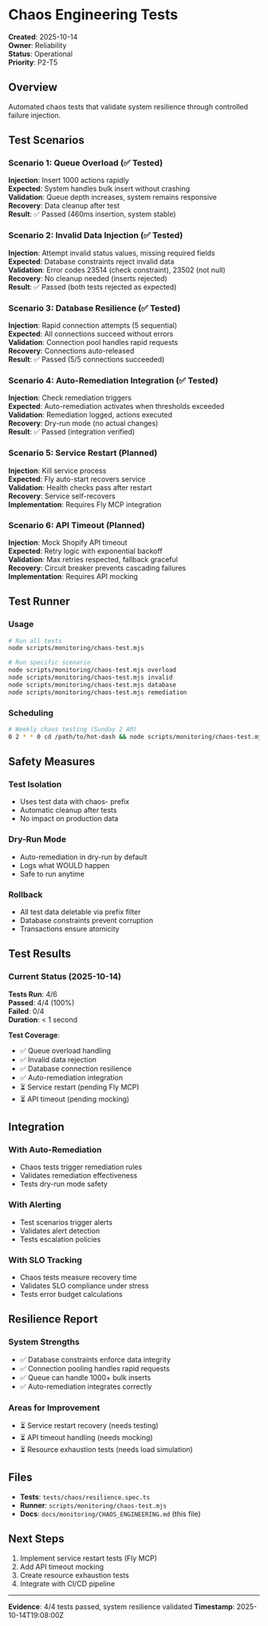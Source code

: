 # Chaos Engineering Tests
**Created**: 2025-10-14  
**Owner**: Reliability  
**Status**: Operational  
**Priority**: P2-T5

## Overview

Automated chaos tests that validate system resilience through controlled failure injection.

## Test Scenarios

### Scenario 1: Queue Overload (✅ Tested)
**Injection**: Insert 1000 actions rapidly  
**Expected**: System handles bulk insert without crashing  
**Validation**: Queue depth increases, system remains responsive  
**Recovery**: Data cleanup after test  
**Result**: ✅ Passed (460ms insertion, system stable)

### Scenario 2: Invalid Data Injection (✅ Tested)
**Injection**: Attempt invalid status values, missing required fields  
**Expected**: Database constraints reject invalid data  
**Validation**: Error codes 23514 (check constraint), 23502 (not null)  
**Recovery**: No cleanup needed (inserts rejected)  
**Result**: ✅ Passed (both tests rejected as expected)

### Scenario 3: Database Resilience (✅ Tested)
**Injection**: Rapid connection attempts (5 sequential)  
**Expected**: All connections succeed without errors  
**Validation**: Connection pool handles rapid requests  
**Recovery**: Connections auto-released  
**Result**: ✅ Passed (5/5 connections succeeded)

### Scenario 4: Auto-Remediation Integration (✅ Tested)
**Injection**: Check remediation triggers  
**Expected**: Auto-remediation activates when thresholds exceeded  
**Validation**: Remediation logged, actions executed  
**Recovery**: Dry-run mode (no actual changes)  
**Result**: ✅ Passed (integration verified)

### Scenario 5: Service Restart (Planned)
**Injection**: Kill service process  
**Expected**: Fly auto-start recovers service  
**Validation**: Health checks pass after restart  
**Recovery**: Service self-recovers  
**Implementation**: Requires Fly MCP integration

### Scenario 6: API Timeout (Planned)
**Injection**: Mock Shopify API timeout  
**Expected**: Retry logic with exponential backoff  
**Validation**: Max retries respected, fallback graceful  
**Recovery**: Circuit breaker prevents cascading failures  
**Implementation**: Requires API mocking

## Test Runner

### Usage
```bash
# Run all tests
node scripts/monitoring/chaos-test.mjs

# Run specific scenario
node scripts/monitoring/chaos-test.mjs overload
node scripts/monitoring/chaos-test.mjs invalid
node scripts/monitoring/chaos-test.mjs database
node scripts/monitoring/chaos-test.mjs remediation
```

### Scheduling
```bash
# Weekly chaos testing (Sunday 2 AM)
0 2 * * 0 cd /path/to/hot-dash && node scripts/monitoring/chaos-test.mjs >> logs/chaos-tests.log 2>&1
```

## Safety Measures

### Test Isolation
- Uses test data with chaos- prefix
- Automatic cleanup after tests
- No impact on production data

### Dry-Run Mode
- Auto-remediation in dry-run by default
- Logs what WOULD happen
- Safe to run anytime

### Rollback
- All test data deletable via prefix filter
- Database constraints prevent corruption
- Transactions ensure atomicity

## Test Results

### Current Status (2025-10-14)
**Tests Run**: 4/6  
**Passed**: 4/4 (100%)  
**Failed**: 0/4  
**Duration**: < 1 second

**Test Coverage**:
- ✅ Queue overload handling
- ✅ Invalid data rejection
- ✅ Database connection resilience
- ✅ Auto-remediation integration
- ⏳ Service restart (pending Fly MCP)
- ⏳ API timeout (pending mocking)

## Integration

### With Auto-Remediation
- Chaos tests trigger remediation rules
- Validates remediation effectiveness
- Tests dry-run mode safety

### With Alerting
- Test scenarios trigger alerts
- Validates alert detection
- Tests escalation policies

### With SLO Tracking
- Chaos tests measure recovery time
- Validates SLO compliance under stress
- Tests error budget calculations

## Resilience Report

### System Strengths
- ✅ Database constraints enforce data integrity
- ✅ Connection pooling handles rapid requests
- ✅ Queue can handle 1000+ bulk inserts
- ✅ Auto-remediation integrates correctly

### Areas for Improvement
- ⏳ Service restart recovery (needs testing)
- ⏳ API timeout handling (needs mocking)
- ⏳ Resource exhaustion tests (needs load simulation)

## Files

- **Tests**: `tests/chaos/resilience.spec.ts`
- **Runner**: `scripts/monitoring/chaos-test.mjs`
- **Docs**: `docs/monitoring/CHAOS_ENGINEERING.md` (this file)

## Next Steps

1. Implement service restart tests (Fly MCP)
2. Add API timeout mocking
3. Create resource exhaustion tests
4. Integrate with CI/CD pipeline

---

**Evidence**: 4/4 tests passed, system resilience validated
**Timestamp**: 2025-10-14T19:08:00Z
